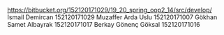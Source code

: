 https://bitbucket.org/152120171029/19_20_spring_oop2_14/src/develop/
İsmail Demircan 152120171029
Muzaffer Arda Uslu 152120171007
Gökhan Samet Albayrak 152120171017
Berkay Gönenç Göksal 152120171016
